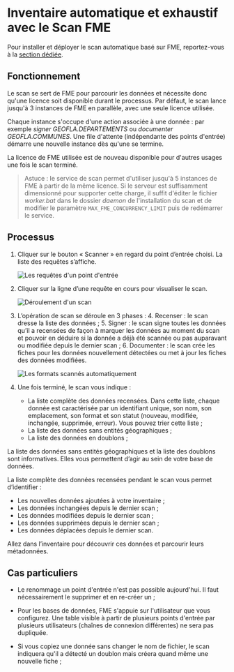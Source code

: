 # Inventaire automatique et exhaustif avec le Scan FME

Pour installer et déployer le scan automatique basé sur FME, reportez-vous à la [section dédiée](/fr/features/scan_fme/installation/README.html).

## Fonctionnement

Le scan se sert de FME pour parcourir les données et nécessite donc qu'une licence soit disponible durant le processus. Par défaut, le scan lance jusqu'à 3 instances de FME en parallèle, avec une seule licence utilisée.

Chaque instance s'occupe d'une action associée à une donnée : par exemple *signer GEOFLA.DEPARTEMENTS* ou *documenter GEOFLA.COMMUNES*. Une file d'attente (indépendante des points d'entrée) démarre une nouvelle instance dès qu'une se termine.

La licence de FME utilisée est de nouveau disponible pour d'autres usages une fois le scan terminé.

> Astuce : le service de scan permet d'utiliser jusqu'à 5 instances de FME à partir de la même licence. Si le serveur est suffisamment dimensionné pour supporter cette charge, il suffit d'éditer le fichier *worker.bat* dans le dossier *daemon* de l'installation du scan et de modifier le paramètre `MAX_FME_CONCURRENCY_LIMIT` puis de redémarrer le service.

## Processus

1.	Cliquer sur le bouton « Scanner » en regard du point d’entrée choisi. La liste des requêtes s’affiche.

    ![Les requêtes d'un point d'entrée](/images/scanFME_EntryPoint_Requests.png "Afficher l'historique des requêtes effectuées sur un point d'entrée")

2.	Cliquer sur la ligne d’une requête en cours pour visualiser le scan.

    ![Déroulement d'un scan](/images/ScanFME_ProcessLive_GeoFLA_2014-12-26.gif "Le processus de scan à l'oeuvre")

3.	L’opération de scan se déroule en 3 phases :
    4.	Recenser : le scan dresse la liste des données ;
    5.	Signer : le scan signe toutes les données qu’il a recensées de façon à marquer les données au moment du scan et pouvoir en déduire si la donnée a déjà été scannée ou pas auparavant ou modifiée depuis le dernier scan ;
    6.	Documenter : le scan crée les fiches pour les données nouvellement détectées ou met à jour les fiches des données modifiées.

    ![Les formats scannés automatiquement](/images/scanFME_PostGIS_requete_annot.png "Chercher les données dans Isogeo")

4.	Une fois terminé, le scan vous indique :
	* La liste complète des données recensées. Dans cette liste, chaque donnée est caractérisée par un identifiant unique, son nom, son emplacement, son format et son statut (nouveau, modifiée, inchangée, supprimée, erreur). Vous pouvez trier cette liste ;
	* La liste des données sans entités géographiques ;
	* La liste des données en doublons ;

La liste des données sans entités géographiques et la liste des doublons sont informatives. Elles vous permettent d’agir au sein de votre base de données.

La liste complète des données recensées pendant le scan vous permet d’identifier :
* Les nouvelles données ajoutées à votre inventaire ;
* Les données inchangées depuis le dernier scan ;
* Les données modifiées depuis le dernier scan ;
* Les données supprimées depuis le dernier scan ;
* Les données déplacées depuis le dernier scan.

Allez dans l’inventaire pour découvrir ces données et parcourir leurs métadonnées.

## Cas particuliers

* Le renommage un point d'entrée n'est pas possible aujourd'hui. Il faut nécessairement le supprimer et en re-créer un ;

* Pour les bases de données, FME s'appuie sur l'utilisateur que vous configurez. Une table visible à partir de plusieurs points d'entrée par plusieurs utilisateurs (chaînes de connexion différentes) ne sera pas dupliquée.

* Si vous copiez une donnée sans changer le nom de fichier, le scan indiquera qu'il a détecté un doublon mais créera quand même une nouvelle fiche ;
